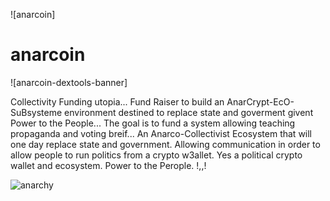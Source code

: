 ![anarcoin]

# anarcoin 

![anarcoin-dextools-banner]

 Collectivity Funding utopia... Fund Raiser to build an AnarCrypt-EcO-SuBsysteme environment destined to replace state and goverment givent Power to the People...
 The goal is to fund a system allowing teaching propaganda and voting breif... An Anarco-Collectivist Ecosystem that will one day replace state and government.
 Allowing communication in order to allow people to run politics from a crypto w3allet. Yes a political crypto wallet and ecosystem. Power to the Perople. !,,!
 
![anarchy]()
